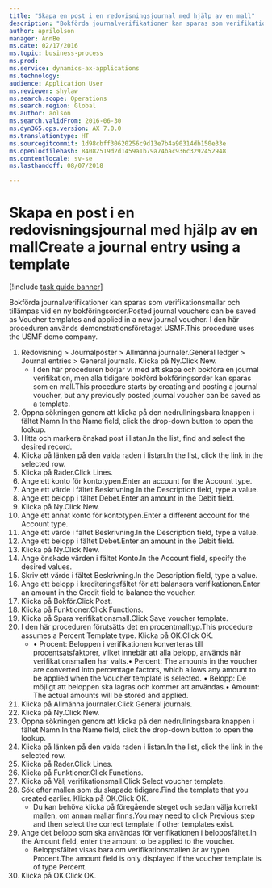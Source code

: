 ```yaml
--- 
title: "Skapa en post i en redovisningsjournal med hjälp av en mall"
description: "Bokförda journalverifikationer kan sparas som verifikationsmallar och tillämpas vid en ny bokföringsorder."
author: aprilolson
manager: AnnBe
ms.date: 02/17/2016
ms.topic: business-process
ms.prod: 
ms.service: dynamics-ax-applications
ms.technology: 
audience: Application User
ms.reviewer: shylaw
ms.search.scope: Operations
ms.search.region: Global
ms.author: aolson
ms.search.validFrom: 2016-06-30
ms.dyn365.ops.version: AX 7.0.0
ms.translationtype: HT
ms.sourcegitcommit: 1d98cbff30620256c9d13e7b4a90314db150e33e
ms.openlocfilehash: 84082519d2d1459a1b79a74bac936c3292452948
ms.contentlocale: sv-se
ms.lasthandoff: 08/07/2018

---
```

# <a name="create-a-journal-entry-using-a-template"></a><span data-ttu-id="559d5-103">Skapa en post i en redovisningsjournal med hjälp av en mall</span><span class="sxs-lookup"><span data-stu-id="559d5-103">Create a journal entry using a template</span></span>

[!include [task guide banner](../../includes/task-guide-banner.md)]

<span data-ttu-id="559d5-104">Bokförda journalverifikationer kan sparas som verifikationsmallar och tillämpas vid en ny bokföringsorder.</span><span class="sxs-lookup"><span data-stu-id="559d5-104">Posted journal vouchers can be saved as Voucher templates and applied in a new journal voucher.</span></span> <span data-ttu-id="559d5-105">I den här proceduren används demonstrationsföretaget USMF.</span><span class="sxs-lookup"><span data-stu-id="559d5-105">This procedure uses the USMF demo company.</span></span>

1. <span data-ttu-id="559d5-106">Redovisning > Journalposter > Allmänna journaler.</span><span class="sxs-lookup"><span data-stu-id="559d5-106">General ledger > Journal entries > General journals.</span></span> <span data-ttu-id="559d5-107">Klicka på Ny.</span><span class="sxs-lookup"><span data-stu-id="559d5-107">Click New.</span></span>
    * <span data-ttu-id="559d5-108">I den här proceduren börjar vi med att skapa och bokföra en journal verifikation, men alla tidigare bokförd bokföringsorder kan sparas som en mall.</span><span class="sxs-lookup"><span data-stu-id="559d5-108">This procedure starts by creating and posting a journal voucher, but any previously posted journal voucher can be saved as a template.</span></span>  
2. <span data-ttu-id="559d5-109">Öppna sökningen genom att klicka på den nedrullningsbara knappen i fältet Namn.</span><span class="sxs-lookup"><span data-stu-id="559d5-109">In the Name field, click the drop-down button to open the lookup.</span></span>
3. <span data-ttu-id="559d5-110">Hitta och markera önskad post i listan.</span><span class="sxs-lookup"><span data-stu-id="559d5-110">In the list, find and select the desired record.</span></span>
4. <span data-ttu-id="559d5-111">Klicka på länken på den valda raden i listan.</span><span class="sxs-lookup"><span data-stu-id="559d5-111">In the list, click the link in the selected row.</span></span>
5. <span data-ttu-id="559d5-112">Klicka på Rader.</span><span class="sxs-lookup"><span data-stu-id="559d5-112">Click Lines.</span></span>
6. <span data-ttu-id="559d5-113">Ange ett konto för kontotypen.</span><span class="sxs-lookup"><span data-stu-id="559d5-113">Enter an account for the Account type.</span></span>
7. <span data-ttu-id="559d5-114">Ange ett värde i fältet Beskrivning.</span><span class="sxs-lookup"><span data-stu-id="559d5-114">In the Description field, type a value.</span></span>
8. <span data-ttu-id="559d5-115">Ange ett belopp i fältet Debet.</span><span class="sxs-lookup"><span data-stu-id="559d5-115">Enter an amount in the Debit field.</span></span>
9. <span data-ttu-id="559d5-116">Klicka på Ny.</span><span class="sxs-lookup"><span data-stu-id="559d5-116">Click New.</span></span>
10. <span data-ttu-id="559d5-117">Ange ett annat konto för kontotypen.</span><span class="sxs-lookup"><span data-stu-id="559d5-117">Enter a different account for the Account type.</span></span>
11. <span data-ttu-id="559d5-118">Ange ett värde i fältet Beskrivning.</span><span class="sxs-lookup"><span data-stu-id="559d5-118">In the Description field, type a value.</span></span>
12. <span data-ttu-id="559d5-119">Ange ett belopp i fältet Debet.</span><span class="sxs-lookup"><span data-stu-id="559d5-119">Enter an amount in the Debit field.</span></span>
13. <span data-ttu-id="559d5-120">Klicka på Ny.</span><span class="sxs-lookup"><span data-stu-id="559d5-120">Click New.</span></span>
14. <span data-ttu-id="559d5-121">Ange önskade värden i fältet Konto.</span><span class="sxs-lookup"><span data-stu-id="559d5-121">In the Account field, specify the desired values.</span></span>
15. <span data-ttu-id="559d5-122">Skriv ett värde i fältet Beskrivning.</span><span class="sxs-lookup"><span data-stu-id="559d5-122">In the Description field, type a value.</span></span>
16. <span data-ttu-id="559d5-123">Ange ett belopp i krediteringsfältet för att balansera verifikationen.</span><span class="sxs-lookup"><span data-stu-id="559d5-123">Enter an amount in the Credit field to balance the voucher.</span></span>
17. <span data-ttu-id="559d5-124">Klicka på Bokför.</span><span class="sxs-lookup"><span data-stu-id="559d5-124">Click Post.</span></span>
18. <span data-ttu-id="559d5-125">Klicka på Funktioner.</span><span class="sxs-lookup"><span data-stu-id="559d5-125">Click Functions.</span></span>
19. <span data-ttu-id="559d5-126">Klicka på Spara verifikationsmall.</span><span class="sxs-lookup"><span data-stu-id="559d5-126">Click Save voucher template.</span></span>
20. <span data-ttu-id="559d5-127">I den här proceduren förutsätts det en procentmalltyp.</span><span class="sxs-lookup"><span data-stu-id="559d5-127">This procedure assumes a Percent Template type.</span></span> <span data-ttu-id="559d5-128">Klicka på OK.</span><span class="sxs-lookup"><span data-stu-id="559d5-128">Click OK.</span></span>
    * <span data-ttu-id="559d5-129">• Procent: Beloppen i verifikationen konverteras till procentsatsfaktorer, vilket innebär att alla belopp, används när verifikationsmallen har valts.</span><span class="sxs-lookup"><span data-stu-id="559d5-129">• Percent: The amounts in the voucher are converted into percentage factors, which allows any amount to be applied when the Voucher template is selected.</span></span>  <span data-ttu-id="559d5-130">• Belopp: De möjligt att beloppen ska lagras och kommer att användas.</span><span class="sxs-lookup"><span data-stu-id="559d5-130">• Amount: The actual amounts will be stored and applied.</span></span>  
21. <span data-ttu-id="559d5-131">Klicka på Allmänna journaler.</span><span class="sxs-lookup"><span data-stu-id="559d5-131">Click General journals.</span></span>
22. <span data-ttu-id="559d5-132">Klicka på Ny.</span><span class="sxs-lookup"><span data-stu-id="559d5-132">Click New.</span></span>
23. <span data-ttu-id="559d5-133">Öppna sökningen genom att klicka på den nedrullningsbara knappen i fältet Namn.</span><span class="sxs-lookup"><span data-stu-id="559d5-133">In the Name field, click the drop-down button to open the lookup.</span></span>
24. <span data-ttu-id="559d5-134">Klicka på länken på den valda raden i listan.</span><span class="sxs-lookup"><span data-stu-id="559d5-134">In the list, click the link in the selected row.</span></span>
25. <span data-ttu-id="559d5-135">Klicka på Rader.</span><span class="sxs-lookup"><span data-stu-id="559d5-135">Click Lines.</span></span>
26. <span data-ttu-id="559d5-136">Klicka på Funktioner.</span><span class="sxs-lookup"><span data-stu-id="559d5-136">Click Functions.</span></span>
27. <span data-ttu-id="559d5-137">Klicka på Välj verifikationsmall.</span><span class="sxs-lookup"><span data-stu-id="559d5-137">Click Select voucher template.</span></span>
28. <span data-ttu-id="559d5-138">Sök efter mallen som du skapade tidigare.</span><span class="sxs-lookup"><span data-stu-id="559d5-138">Find the template that you created earlier.</span></span> <span data-ttu-id="559d5-139">Klicka på OK.</span><span class="sxs-lookup"><span data-stu-id="559d5-139">Click OK.</span></span>
    * <span data-ttu-id="559d5-140">Du kan behöva klicka på föregående steget och sedan välja korrekt mallen, om annan mallar finns.</span><span class="sxs-lookup"><span data-stu-id="559d5-140">You may need to click Previous step and then select the correct template if other templates exist.</span></span>  
29. <span data-ttu-id="559d5-141">Ange det belopp som ska användas för verifikationen i beloppsfältet.</span><span class="sxs-lookup"><span data-stu-id="559d5-141">In the Amount field, enter the amount to be applied to the voucher.</span></span>
    * <span data-ttu-id="559d5-142">Beloppsfältet visas bara om verifikationsmallen är av typen Procent.</span><span class="sxs-lookup"><span data-stu-id="559d5-142">The amount field is only displayed if the voucher template is of type Percent.</span></span>  
30. <span data-ttu-id="559d5-143">Klicka på OK.</span><span class="sxs-lookup"><span data-stu-id="559d5-143">Click OK.</span></span>


